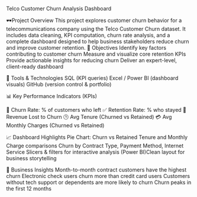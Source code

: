 Telco Customer Churn Analysis Dashboard

  🕶Project Overview
This project explores customer churn behavior for a telecommunications company using the Telco Customer Churn dataset. It includes data cleaning, KPI computation, churn rate analysis, and a complete dashboard designed to help business stakeholders reduce churn and improve customer retention.
      💫 Objectives
Identify key factors contributing to customer churn
Measure and visualize core retention KPIs
Provide actionable insights for reducing churn
Deliver an expert-level, client-ready dashboard


📂 Tools & Technologies
SQL (KPI queries)
Excel / Power BI (dashboard visuals)
GitHub (version control & portfolio)

📊 Key Performance Indicators (KPIs)

🔁 Churn Rate: % of customers who left
✅ Retention Rate: % who stayed
💸 Revenue Lost to Churn
🕒 Avg Tenure (Churned vs Retained)
💳 Avg Monthly Charges (Churned vs Retained)

📈 Dashboard Highlights
Pie Chart: Churn vs Retained
Tenure and Monthly Charge comparisons
Churn by Contract Type, Payment Method, Internet Service
Slicers & filters for interactive analysis (Power BI)Clean layout for business storytelling


📘 Business Insights
Month-to-month contract customers have the highest churn
Electronic check users churn more than credit card users
Customers without tech support or dependents are more likely to churn
Churn peaks in the first 12 months


